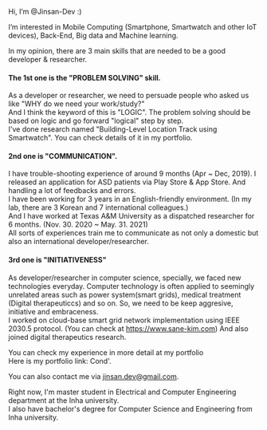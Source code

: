 Hi, I’m @Jinsan-Dev :)

I’m interested in Mobile Computing (Smartphone, Smartwatch and other IoT devices), Back-End, Big data and Machine learning.

In my opinion, there are 3 main skills that are needed to be a good developer & researcher.

#### The 1st one is the "PROBLEM SOLVING" skill.   
As a developer or researcher, we need to persuade people who asked us like "WHY do we need your work/study?"   
And I think the keyword of this is "LOGIC". The problem solving should be based on logic and go forward "logical" step by step.   
I've done research named "Building-Level Location Track using Smartwatch". You can check details of it in my portfolio.   

#### 2nd one is "COMMUNICATION".   
I have trouble-shooting experience of around 9 months (Apr ~ Dec, 2019). I released an application for ASD patients via Play Store & App Store. And handling a lot of feedbacks and errors.   
I have been working for 3 years in an English-friendly environment. (In my lab, there are 3 Korean and 7 international colleagues.)   
And I have worked at Texas A&M University as a dispatched researcher for 6 months. (Nov. 30. 2020 ~ May. 31. 2021)   
All sorts of experiences train me to communicate as not only a domestic but also an international developer/researcher.   

#### 3rd one is "INITIATIVENESS"   
As developer/researcher in computer science, specially, we faced new technologies everyday. Computer technology is often applied to seemingly unrelated areas such as power system(smart grids), medical treatment (Digital therapeuticcs) and so on. So, we need to be keep aggresive, initiative and embraceness.   
I worked on cloud-base smart grid network implementation using IEEE 2030.5 protocol. (You can check at https://www.sane-kim.com) And also joined digital therapeutics research.   

You can check my experience in more detail at my portfolio   
Here is my portfolio link: Cond'.  

You can also contact me via jinsan.dev@gmail.com.  

Right now, I'm master student in Electrical and Computer Engineering department at the Inha university.   
I also have bachelor's degree for Computer Science and Engineering from Inha university.
